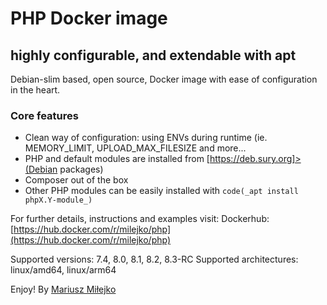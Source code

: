 PHP Docker image
================
highly configurable, and extendable with apt
--------------------------------------------
Debian-slim based, open source, Docker image with ease of configuration in the heart.

### Core features ###
* Clean way of configuration: using ENVs during runtime (ie. MEMORY_LIMIT, UPLOAD_MAX_FILESIZE and more...
* PHP and default modules are installed from [https://deb.sury.org]>(Debian packages)
* Composer out of the box
* Other PHP modules can be easily installed with `code(_apt install phpX.Y-module_)`

For further details, instructions and examples visit:
Dockerhub: [https://hub.docker.com/r/milejko/php](https://hub.docker.com/r/milejko/php)


Supported versions: 7.4, 8.0, 8.1, 8.2, 8.3-RC
Supported architectures: linux/amd64, linux/arm64

Enjoy! By [Mariusz Miłejko](https://github.com/milejko)
